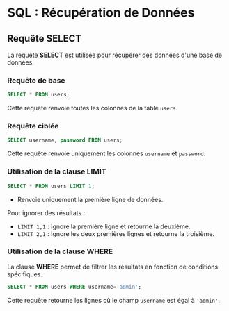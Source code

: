 
# SQL : Récupération de Données

## Requête SELECT
La requête **SELECT** est utilisée pour récupérer des données d'une base de données.

### Requête de base
```sql
SELECT * FROM users;
```
Cette requête renvoie toutes les colonnes de la table `users`.

### Requête ciblée
```sql
SELECT username, password FROM users;
```
Cette requête renvoie uniquement les colonnes `username` et `password`.

### Utilisation de la clause LIMIT
```sql
SELECT * FROM users LIMIT 1;
```
- Renvoie uniquement la première ligne de données.

Pour ignorer des résultats :
- `LIMIT 1,1` : Ignore la première ligne et retourne la deuxième.
- `LIMIT 2,1` : Ignore les deux premières lignes et retourne la troisième.

### Utilisation de la clause WHERE
La clause **WHERE** permet de filtrer les résultats en fonction de conditions spécifiques.
```sql
SELECT * FROM users WHERE username='admin';
```
Cette requête retourne les lignes où le champ `username` est égal à `'admin'`.
